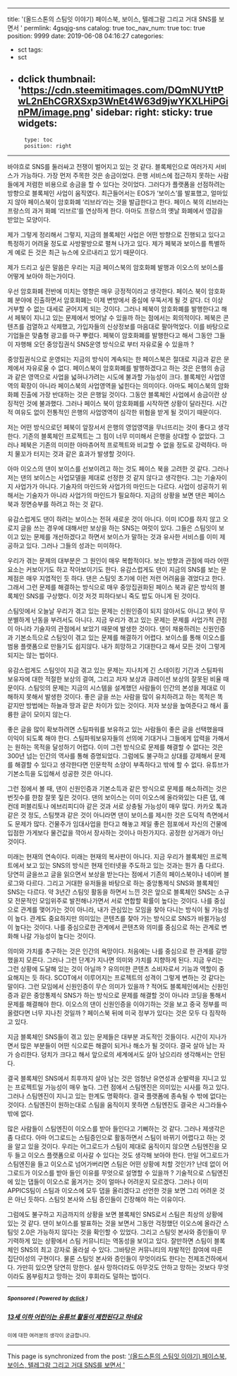 
---
title: '(올드스톤의 스팀잇 이야기) 페이스북, 보이스, 텔레그람 그리고 거대 SNS를 보면서 '
permlink: 4gsqjg-sns
catalog: true
toc_nav_num: true
toc: true
position: 9999
date: 2019-06-08 04:16:27
categories:
- sct
tags:
- sct
- dclick
thumbnail: 'https://cdn.steemitimages.com/DQmNUYttPwL2nEhCGRXSxp3WnEt4W63d9jwYKXLHiPGinPM/image.png'
sidebar:
    right:
        sticky: true
widgets:
    -
        type: toc
        position: right
---



바야흐로  SNS를 둘러싸고 전쟁이 벌어지고 있는 것 같다. 블록체인으로 여러가지 서비스가 가능하다. 가장 먼저 주목한 것은 송금이었다. 은행 서비스에 접근하지 못하는 사람들에게 저렴한 비용으로 송금을 할 수 있다는 것이었다. 그러다가 플랫폼을 선점하려는 방향으로 블록체인 사업이 움직였다. 최근들어서는  EOS가 ‘보이스’를 발표했고, 얼마있지 않아 페이스북이 암호화폐 ‘리브라’라는 것을 발급한다고 한다. 페이스 북의 리브라는 프랑스의 과거 화폐 ‘리브르’를 연상하게 한다. 아마도 프랑스의 옛날 화폐에서 영감을 받았는 모양이다. 

제가 그렇게 정리해서 그렇지, 지금의 블록체인 사업은 어떤 방향으로 진행되고 있다고 특정하기 어려울 정도로 사방팔방으로 펼쳐 나가고 있다. 제가 페북과 보이스를 특별하게 예로 든 것은 최근 뉴스에 오르내리고 있기 때문이다. 

제가 드리고 싶은 말씀은 우리는 지금 페이스북의 암호화폐 발행과 이오스의 보이스를 어떻게 보아야 하는가이다. 

우선 암호화폐 전반에 미치는 영향은 매우 긍정적이라고 생각한다. 페이스 북이 암호화폐 분야에 진출하면서 암호화폐는 이제 변방에서 중심에 우뚝서게 될 것 같다. 더 이상 거부할 수 없는 대세로 굳어지게 되는 것이다. 그러나 페북이 암호화폐를 발행한다고 해서 페북이 지니고 있는 문제에서 벗어날 수 있을까 하는 점에서는 회의적이다. 페북은 콘텐츠를 검열하고 삭제했고, 가입자들의 신상정보를 마음대로 팔아먹었다. 이를 바탕으로 기업들은 맞춤형 광고를 마구 뿌렸다. 페북이 암호화폐를 발행한다고 해서 그동안 그들이 자행해 오던 중앙집권식 SNS운영 방식으로 부터 자유로울 수 있을까 ? 

중앙집권식으로 운영되는 지금의 방식이 계속되는 한 페이스북은 절대로 지금과 같은 문제에서 자유로울 수 없다. 페이스북이 암호화폐를 발행하겠다고 하는 것은 은행의 송금과 같은 영역으로 사업을 넓혀나가려는 시도에 불과할 가능성이 크다. 블록체인 사업영역의 확장이 아니라 페이스북의 사업영역을 넓힌다는 의미이다. 아마도 페이스북의 암화화폐 진출에 가장 반대하는 것은 은행일 것이다. 그동안 블록체인 사업에서 송금이란 상징적인 것에 불과했다. 그러나 페이스 북이 암호화폐를 시작하면 상황이 달라진다. 시간적 여유도 없이 전통적인 은행의 사업영역이 심각한 위협을 받게 될 것이기 때문이다.

저는 어떤 방식으로던 페북이 앞장서서 은행의 영업영역을 무너뜨리는 것이 좋다고 생각한다. 기존의 블록체인 프로젝트는 그 힘이 너무 미미해서 은행을 상대할 수 없었다. 그러나 페북은 기존의 미미한 아마츄어적 프로젝트와 비교할 수 없을 정도로 강력하다. 마치 물꼬가 터지는 것과 같은 효과가 발생할 것이다. 

아마 이오스의 댄이 보이스를 선보이려고 하는 것도 페이스 북을 고려한 것 같다. 그러나 저는 댄의 보이스는 사업모델을 제대로 선정한 것 같지 않다고 생각한다. 그는 기술자이지 사업가가 아니다. 기술자의 마인드와 사업가의  마인드는 다르다. 사업이 성공하기 위해서는 기술자가 아니라 사업가의 마인드가 필요하다. 지금의 상황을 보면 댄은 페이스북과 정면승부를 하려고 하는 것 같다.

유감스럽게도 댄이 하려는 보이스는 전혀 새로운 것이 아니다. 이미  ICO를 하지 않고 오로지 글을 쓰는 경우에 대해서만 보상을 하는  SNS는 여럿이 있다. 그들은 스팀잇이 보이고 있는 문제를 개선하겠다고 하면서 보이스가 말하는 것과 유사한 서비스를 이미 제공하고 있다. 그러나 그들의 성과는 미미하다. 

우리가 겪는 문제의 대부분은 그 원인이 매우 복합적이다. 보는 방향과 관점에 따라 어떤 요소는 커보이기도 하고 작아보이기도 한다. 유감스럽게도 댄이 지금의  SNS를 보는 문제점은 매우 지엽적인 듯 하다. 댄은 스팀잇 초기에 이런 저런 어려움을 겪었다고 한다. 그래서 그런 문제를 해결하는 방식으로 매우 중앙집권화된 페이스 북과 같은 방식의 블록체인  SNS를 구상했다. 이것 저것 피하다보니 죽도 밥도 아니게 된 것이다. 

스팀잇에서 오늘날 우리가 겪고 있는 문제는 신원인증이 되지 않아서도 아니고 봇이 무분별하게 난동을 부려서도 아니다. 지금 우리가 겪고 있는 문제는 문제를 사업가적 관점이 아니라 기술자의 관점에서 보았기 때문에 발생한 것이다. 댄이 채용하려는 신원인증과 기본소득으로 스팀잇이 겪고 있는 문제를 해결하기 어렵다. 보이스를 통해 이오스를 범용 플랫폼으로 만들기도 쉽지않다. 내가 희망하고 기대한다고 해서 모든 것이 그렇게 되지는 않는 법이다. 

유감스럽게도 스팀잇이 지금 겪고 있는 문제는 지나치게 긴 스테이킹 기간과 스팀파워 보유자에 대한 적절한 보상의 결여, 그리고 저자 보상과 큐레이션 보상의 잘못된 비율 때문이다. 스팀잇의 문제는 지금의 시스템을 설계했던 사람들이 인간의 본성을 제대로 이해하지 못해서 발생한 것이다. 좋은 글을 쓰는 사람을 많이 유치하려고 하는 목적은 똑 같지만 방법에는 하늘과 땅과 같은 차이가 있는 것이다. 저자 보상을 높여준다고 해서 훌륭한 글이 모이지 않는다. 

좋은 글을 많이 확보하려면 스팀파워를 보유하고 있는 사람들이 좋은 글을 선택했을때 이익이 되도록 해야 한다. 스팀파워보유자들의 선의에 기대거나 그들에게 압력을 가해서는 원하는 목적을 달성하기 어렵다. 이미 그런 방식으로 문제를 해결할 수 없다는 것은 300년 넘는 인간의 역사를 통해 증명되었다. 그럼에도 불구하고 상대를 강제해서 문제를 해결할 수 있다고 생각한다면 인문학적 소양이 부족하다고 밖에 할 수 없다. 유튜브가 기본소득을 도입해서 성공한 것은 아니다.  

그런 점에서 볼 때, 댄이 신원인증과 기본소득과 같은 방식으로 문제를 해소하려는 것은 번짓수를 한참 잘못 짚은 것이다. 댄의 보이스는 이미 이오스에 올라와있는 다른 댑, 예컨데 퍼블리토나 에브리피디아 같은 것과 서로 상충될 가능성이 매우 많다. 카카오 톡과 같은 것 정도, 스팀챗과 같은 것이 아니라면 댄이 보이스를 제시한 것은 도덕적 측면에서도 문제가 많다. 건물주가 임대사업을 한다고 해놓고 제일 좋은 점포에서 자신의 건물에 입점한 가게보다 물건값을 깍아서 장사하는 것이나 마찬가지다. 공정한 상거래가 아닌 것이다. 

미래는 현재의 연속이다. 미래는 현재의 복사판이 아니다. 지금 우리가 블록체인 프로젝트에서 보고 있는  SNS의 방식은 현재 인터넷을 주도하고 있는 것과는 뭔가 좀 다르다. 당연히 글을쓰고 글을 읽으면서 보상을 받는다는 점에서 기존의 페이스북이나 네이버 블로그와 다르다. 그리고 거대한 유저들을 바탕으로 하는 중앙통제식  SNS와 블록체인  SNS는 다르다. 약 3년간 스팀잇 활동을 하면서 느낀 것은 앞으로 블록체인  SNS는 소규모 전문적인 모임위주로 발전해나가면서 서로 연합할 확률이 높다는 것이다. 나를 중심으로 관계를 맺어가는 것이 아니라, 내가 관심있는 모임을 찾아 다니는 방식이 될 가능성이 높다. 관계도 중요하지만 의미있는 콘텐츠를 찾아 가는 방식으로 SNS가 바뀔가능성이 높다는 것이다. 나를 중심으로한 관계에서 콘텐츠와 의미를 중심으로 하는 관계로 변화해 나갈 가능성이 높다는 것이다. 

의미와 가치를 추구하는 것은 인간의 욕망이다. 처음에는 나를 중심으로 한 관계를 갈망했을지 모른다. 그러나 그런 단계가 지나면 의미와 가치를 지향하게 된다. 지금 우리는 그런 상황에 도달해 있는 것이 아닐까 ? 유의미한 콘텐츠 소비자로서 기능과 역할이 중요해지는 듯 하다. SCOT에서 이루어지는 프로젝트의 성격이 그렇게 변하는 것 같다는 말이다. 그런 모임에서 신원인증이 무슨 의미가 있을까 ? 적어도 블록체인에서는 신원인증과 같은 중앙통제식  SNS가 하는 방식으로 문제를 해결할 것이 아니라 코딩을 통해서 문제를 해결해야 한다. 이오스의 댄이 신원인증을 이야기하는 것을 보고 중국 정부를 떠올렸다면 너무 지나친 것일까 ? 페이스북 뒤에 미국 정부가 있다는 것은 모두 다 짐작하고 있다. 

지금 블록체인  SNS들이 겪고 있는 문제들은 대부분 과도적인 것들이다. 시간이 지나가면서 많은 부분들이 어떤 식으로든 해결이 되거나 해소가 될 것이다. 결국 살아 남는 자가 승리한다. 덩치가 크다고 해서 앞으로의 세계에서도 살아 남으리라 생각해서는 안된다. 

결국 블록체인 SNS에서 최후까지 살아 남는 것은 엄청난 유연성과 순발력을 지니고 있는 프로젝트일 가능성이 매우 높다. 그런 점에서 스팀엔진은 의미있는 시사를 하고 있다. 그러나 스팀엔진이 지니고 있는 한계도 명확하다. 결국 플랫폼에 종속될 수 밖에 없다는 것이다. 스팀엔진이 원하는대로 스팀을 움직이지 못하면 스팀엔진도 결국은 사그라들수 밖에 없다. 

많은 사람들이 스팀엔진이 이오스를 받아 들인다고 기뻐하는 것 같다. 그러나 제생각은 좀 다르다. 아마 어그로드는 스팀증인으로 활동하면서 스팀이 바뀌기 어렵다고 하는 것을 알고 있을 것이다. 우리는 어그로드가 스팀이 제대로 움직이지 않으면 스팀엔진을 모두 들고 이오스 플랫폼으로 이사갈 수 있다는 것도 생각해 보아야 한다. 만일 어그로드가 스팀엔진을 들고 이오스로 넘어가버리면 스팀은 어떤 상황에 처할 것인가? 난데 없이 어그로드가 이오스를 받아 들인 이유를 무엇으로 설명할 수 있을까 ? 기술적으로 스팀엔진에 있는 댑들이 이오스로 옮겨가는 것이 얼마나 어려운지 모르겠다. 그러나 이미  APPICS팀이 스팀과 이오스에 모두 댑을 올리겠다고 선언한 것을 보면 그리 어려운 것은 아닌 듯하다.  스팀잇 본사와 스팀 증인들이 긴장해야 하는 이유이다. 


그럼에도 불구하고 지금까지의 상황을 보면 블록체인 SNS로서 스팀은 최상의 상황에 있는 것 같다. 댄이 보이스를 발표하는 것을 보면서 그동안 걱정했던 이오스에 올라간 스팀잇 2.0은 가능하지 않다는 것을 확인할 수 있었다. 그리고 스팀잇 본사와 증인들이 무기력하게 있는 상황에서 스팀 커뮤니티는 역동성을 보이고 있다. 잘만하면 스팀이 블록체인  SNS의 최고 강자로 올라설 수 있다. 그바탕은 커뮤니티의 자발적인 참여에 따른 집단이성의 구현이다. 물론 스팀잇 본사와 증인들이 무엇이라도 한다는 전제조건하에서다. 가만히 있으면 당연히 망한다. 설사 망하더라도 아무것도 안하고 망하는 것보다 무엇이라도 몸부림치고 망하는 것이 후회라도 덜하는 법이다. 
 

---

#####  <sub> **Sponsored ( Powered by [dclick](https://www.dclick.io) )** </sub>
##### [13세 이하 어린이는 유튜브 활동이 제한된다고 하네요](https://api.dclick.io/v1/c?x=eyJhbGciOiJIUzI1NiIsInR5cCI6IkpXVCJ9.eyJjIjoib2xkc3RvbmUiLCJzIjoiNGdzcWpnLXNucyIsImEiOlsidC0xODg2Il0sInVybCI6Imh0dHBzOi8vc3RlZW1pdC5jb20va3IvQHNpbmRvamEvMTMiLCJpYXQiOjE1NjAwMDI2MTIsImV4cCI6MTg3NTM2MjYxMn0.MxJb7RsaMWvnR0vJr_0rm2WZWN3zVvqVKmfqqhB5ggk)
<sup>이에 대한 여러분의 생각이 궁금합니다.</sup>


- - -

This page is synchronized from the post: ['(올드스톤의 스팀잇 이야기) 페이스북, 보이스, 텔레그람 그리고 거대 SNS를 보면서 '](https://steemit.com/@oldstone/4gsqjg-sns)
